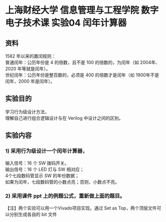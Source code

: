 # 上海财经大学 信息管理与工程学院 数字电子技术课 实验04 闰年计算器
## 资料
1582 年以来的置闰规则：  
普通闰年：公历年份是 4 的倍数，且不是 100 的倍数的，为闰年（如 2004年、2020 年等就是闰年）。  
世纪闰年：公历年份是整百数的，必须是 400 的倍数才是闰年（如 1900年不是闰年，2000 年是闰年）。  
## 实验目的
学习行为级设计方法，  
理解自己进行组合逻辑设计与在 Verilog 中设计之间的区别。  
## 实验内容
### 1) 采用行为级设计一个闰年计算器，
输入信号：16 个 SW 拨码开关。  
输出信号：16 个 LED 灯与 SW 相对应；  
4个七段数码管显示 SW 的年份数据；  
如果为闰年，七段数码管的小数点亮；否则，小数点不亮。  
### 2) 采用课件 ppt 上的例题公式，重新做上面的题目。
【注】两个实验可以用一个Vivado项目实现。通过 Set as Top，两个顶层文件可以分别生成各自的 bit 文件
